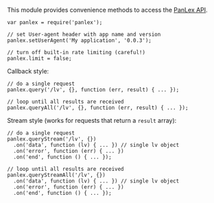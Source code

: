This module provides convenience methods to access the [PanLex API](http://dev.panlex.org/api/).

    var panlex = require('panlex');
    
    // set User-agent header with app name and version
    panlex.setUserAgent('My application', '0.0.3');

    // turn off built-in rate limiting (careful!)
    panlex.limit = false;

Callback style:

    // do a single request
    panlex.query('/lv', {}, function (err, result) { ... });
    
    // loop until all results are received
    panlex.queryAll('/lv', {}, function (err, result) { ... });

Stream style (works for requests that return a `result` array):

    // do a single request
    panlex.queryStream('/lv', {})
      .on('data', function (lv) { ... }) // single lv object
      .on('error', function (err) { ... })
      .on('end', function () { ... });

    // loop until all results are received
    panlex.queryStreamAll('/lv', {})
      .on('data', function (lv) { ... }) // single lv object
      .on('error', function (err) { ... })
      .on('end', function () { ... });
